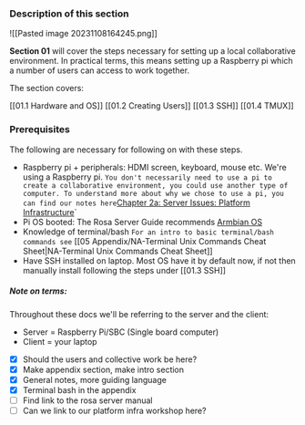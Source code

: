
### Description of this section

 ![[Pasted image 20231108164245.png]]

**Section 01** will cover the steps necessary for setting up a local collaborative environment. In practical terms, this means setting up a Raspberry pi which a number of users can access to work together.

The section covers:

[[01.1 Hardware and OS]] 
[[01.2 Creating Users]]
[[01.3 SSH]]
[[01.4 TMUX]]

### Prerequisites

The following are necessary for following on with these steps.

- Raspberry pi + peripherals: HDMI screen, keyboard, mouse etc. We're using a Raspberry pi.
`You don't necessarily need to use a pi to create a collaborative environment, you could use another type of computer. To understand more about why we chose to use a pi, you can find our notes here`[Chapter 2a: Server Issues: Platform Infrastructure](https://wiki4print.servpub.net/index.php?title=Chapter_2a:_Server_Issues:_Platform_Infrastructure)`
- Pi OS booted: The Rosa Server Guide recommends [Armbian OS](https://www.armbian.com/rpi4b/)
- Knowledge of terminal/bash 
`For an intro to basic terminal/bash commands see` [[05 Appendix/NA-Terminal Unix Commands Cheat Sheet|NA-Terminal Unix Commands Cheat Sheet]]
- Have SSH installed on laptop. Most OS have it by default now, if not then manually install following the steps under [[01.3 SSH]]

##### Note on terms:

Throughout these docs we'll be referring to the server and the client:

- Server = Raspberry Pi/SBC (Single board computer)
- Client = your laptop





- [x] Should the users and collective work be here?
- [x] Make appendix section, make intro section
- [x] General notes, more guiding language
- [x] Terminal bash in the appendix
- [ ] Find link to the rosa server manual
- [ ] Can we link to our platform infra workshop here?